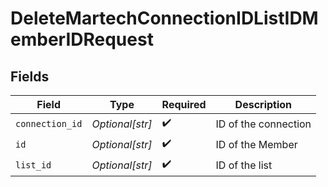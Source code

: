 # DeleteMartechConnectionIDListIDMemberIDRequest


## Fields

| Field                | Type                 | Required             | Description          |
| -------------------- | -------------------- | -------------------- | -------------------- |
| `connection_id`      | *Optional[str]*      | :heavy_check_mark:   | ID of the connection |
| `id`                 | *Optional[str]*      | :heavy_check_mark:   | ID of the Member     |
| `list_id`            | *Optional[str]*      | :heavy_check_mark:   | ID of the list       |